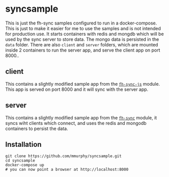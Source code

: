 # syncsample

This is just the fh-sync samples configured to run in a docker-compose.  This is just to make it easier for me to use the samples and is not intended for production use.
It starts containers with redis and mongdb which will be used by the sync server to store data.  The mongo data is persisted in the `data` folder.
There are also `client` and `server` folders, which are mounted inside 2 containers to run the server app, and serve the client app on port 8000..

## client

This contains a slightly modified sample app from the [`fh-sync-js`](https://github.com/feedhenry/fh-sync-js) module.  This app is served on port 8000 and it will sync with the server app.

## server

This contains a slightly modified sample app from the [`fh-sync`](https://github.com/feedhenry/fh-sync) module, it syncs wiht clients which connect, and uses the redis and mongodb containers to persist the data.

## Installation

```
git clone https://github.com/mmurphy/syncsample.git
cd syncsample
docker-compose up
# you can now point a browser at http://localhost:8000
```


